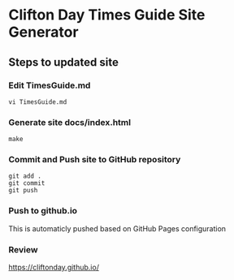 # Clifton Day Times Guide Site Generator

## Steps to updated site

### Edit TimesGuide.md

```
vi TimesGuide.md
```

### Generate site docs/index.html

```
make
```

### Commit and Push site to GitHub repository

```
git add .
git commit
git push
```

### Push to github.io

This is automaticly pushed based on GitHub Pages configuration

### Review

https://cliftonday.github.io/
